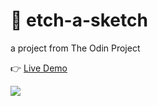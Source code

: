# 🌱 etch-a-sketch

a project from The Odin Project

👉 [Live Demo](https://thanh-luan-nguyen.github.io/etch-a-sketch/)

<img src="https://github.com/thanh-luan-nguyen/thanh-luan-nguyen/blob/main/project_preview_gifs/theOdinProject/etch-a-sketch.gif"/>

